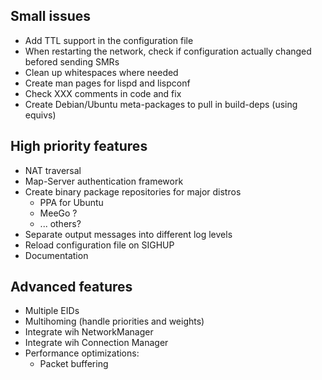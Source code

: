 Small issues
------------

  * Add TTL support in the configuration file
  * When restarting the network, check if configuration actually changed befored sending SMRs
  * Clean up whitespaces where needed
  * Create man pages for lispd and lispconf
  * Check XXX comments in code and fix
  * Create Debian/Ubuntu meta-packages to pull in build-deps (using equivs)

High priority features
----------------------

  * NAT traversal
  * Map-Server authentication framework
  * Create binary package repositories for major distros
    * PPA for Ubuntu
    * MeeGo ?
    * ... others?
  * Separate output messages into different log levels
  * Reload configuration file on SIGHUP
  * Documentation


Advanced features
-----------------

  * Multiple EIDs
  * Multihoming (handle priorities and weights)
  * Integrate wih NetworkManager
  * Integrate wih Connection Manager
  * Performance optimizations:
    * Packet buffering
